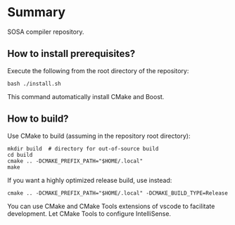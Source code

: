 # Summary

SOSA compiler repository.

## How to install prerequisites?

Execute the following from the root directory of the repository:

    bash ./install.sh

This command automatically install CMake and Boost.

## How to build?

Use CMake to build (assuming in the repository root directory):

    mkdir build  # directory for out-of-source build
    cd build
    cmake .. -DCMAKE_PREFIX_PATH="$HOME/.local"
    make

If you want a highly optimized release build, use instead:

    cmake .. -DCMAKE_PREFIX_PATH="$HOME/.local" -DCMAKE_BUILD_TYPE=Release

You can use CMake and CMake Tools extensions of vscode to facilitate development. Let CMake Tools to configure IntelliSense.
